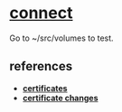# **[connect](../../../../../volumes/python/tutorials/odbc/connect.md)**

Go to ~/src/volumes to test.

## references

- **[certificates](https://stackoverflow.com/questions/72902269/sqlalchemy-pyodbc-how-to-trust-certificate)**
- **[certificate changes](https://techcommunity.microsoft.com/t5/sql-server-blog/odbc-driver-18-0-for-sql-server-released/ba-p/3169228)**
